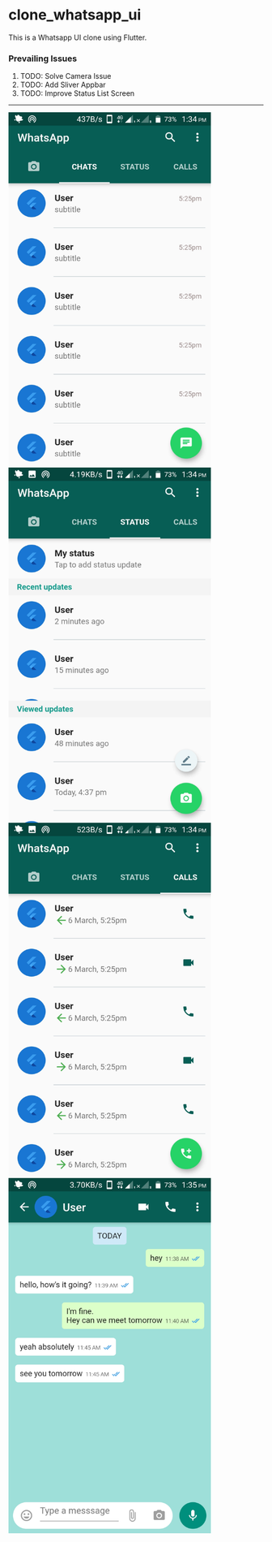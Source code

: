 # clone_whatsapp_ui

This is a Whatsapp UI clone using Flutter.

### Prevailing Issues

1. TODO: Solve Camera Issue
2. TODO: Add Sliver Appbar
3. TODO: Improve Status List Screen


  <hr>
<img align="left" width="400" height="700" src="https://github.com/varamsky/clone_whatsapp_ui/blob/master/Screenshot_20200322-133449.jpeg"/>
<img align="left" width="400" height="700" src="https://github.com/varamsky/clone_whatsapp_ui/blob/master/Screenshot_20200322-133455.jpeg"/>
<br><br><br><br><br><br><br><br><br><br><br><br><br><br><br><br><br><br><br><br><br><br><br><br><br><br><br><br><br><br><br><br>
<img align="left" width="400" height="700" src="https://github.com/varamsky/clone_whatsapp_ui/blob/master/Screenshot_20200322-133501.jpeg"/>
<img align="left" width="400" height="700" src="https://github.com/varamsky/clone_whatsapp_ui/blob/master/Screenshot_20200322-133517.jpeg"/>
